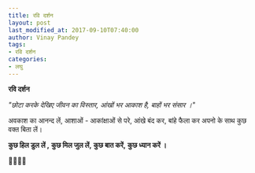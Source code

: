 ```yaml
---
title: रवि दर्शन
layout: post
last_modified_at: 2017-09-10T07:40:00
author: Vinay Pandey
tags:
- रवि दर्शन
categories:
- लघु
---
```

**रवि दर्शन**

*"छोटा करके देखिए जीवन का विस्तार,*
*आंखों भर आकाश है, बाहों भर संसार ।"*

अवकाश का आनन्द लें, 
आशाओं - आकांक्षाओं से परे,
आंखे बंद कर, बांहे फैला कर
अपनो के साथ कुछ वक्त बिता लें। 

**कुछ हिल डुल लें ,**
**कुछ मिल जुल लें,**
**कुछ बात करें,**
**कुछ ध्यान करें ।**

🙏🌷🌷🙏


